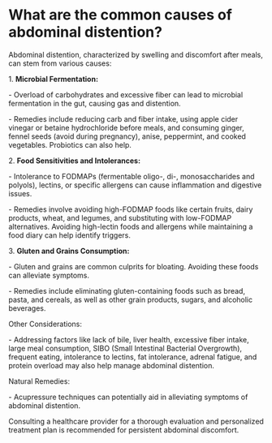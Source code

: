 # What are the common causes of abdominal distention?

Abdominal distention, characterized by swelling and discomfort after meals, can stem from various causes:

1\. **Microbial Fermentation:**

\- Overload of carbohydrates and excessive fiber can lead to microbial fermentation in the gut, causing gas and distention.

\- Remedies include reducing carb and fiber intake, using apple cider vinegar or betaine hydrochloride before meals, and consuming ginger, fennel seeds (avoid during pregnancy), anise, peppermint, and cooked vegetables. Probiotics can also help.

2\. **Food Sensitivities and Intolerances:**

\- Intolerance to FODMAPs (fermentable oligo-, di-, monosaccharides and polyols), lectins, or specific allergens can cause inflammation and digestive issues.

\- Remedies involve avoiding high-FODMAP foods like certain fruits, dairy products, wheat, and legumes, and substituting with low-FODMAP alternatives. Avoiding high-lectin foods and allergens while maintaining a food diary can help identify triggers.

3\. **Gluten and Grains Consumption:**

\- Gluten and grains are common culprits for bloating. Avoiding these foods can alleviate symptoms.

\- Remedies include eliminating gluten-containing foods such as bread, pasta, and cereals, as well as other grain products, sugars, and alcoholic beverages.

Other Considerations:

\- Addressing factors like lack of bile, liver health, excessive fiber intake, large meal consumption, SIBO (Small Intestinal Bacterial Overgrowth), frequent eating, intolerance to lectins, fat intolerance, adrenal fatigue, and protein overload may also help manage abdominal distention.

Natural Remedies:

\- Acupressure techniques can potentially aid in alleviating symptoms of abdominal distention.

Consulting a healthcare provider for a thorough evaluation and personalized treatment plan is recommended for persistent abdominal discomfort.